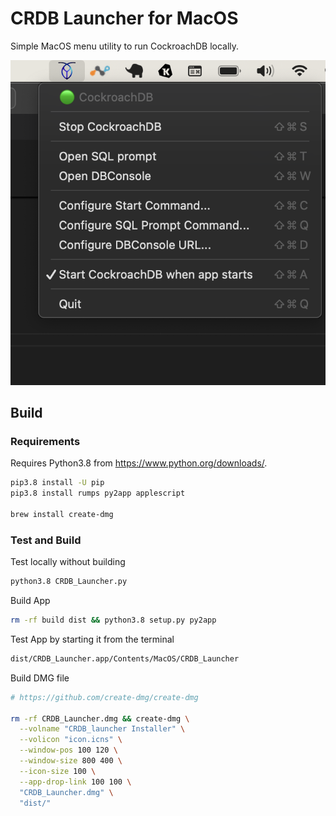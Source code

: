 # CRDB Launcher for MacOS

Simple MacOS menu utility to run CockroachDB locally.

![screenshot](screenshot.png)

## Build

### Requirements

Requires Python3.8 from <https://www.python.org/downloads/>.

```bash
pip3.8 install -U pip
pip3.8 install rumps py2app applescript

brew install create-dmg
```

### Test and Build

Test locally without building

```bash
python3.8 CRDB_Launcher.py
```

Build App

```bash
rm -rf build dist && python3.8 setup.py py2app
```

Test App by starting it from the terminal

```bash
dist/CRDB_Launcher.app/Contents/MacOS/CRDB_Launcher 
```

Build DMG file

```bash
# https://github.com/create-dmg/create-dmg

rm -rf CRDB_Launcher.dmg && create-dmg \
  --volname "CRDB_launcher Installer" \
  --volicon "icon.icns" \
  --window-pos 100 120 \
  --window-size 800 400 \
  --icon-size 100 \
  --app-drop-link 100 100 \
  "CRDB_Launcher.dmg" \
  "dist/"
```
